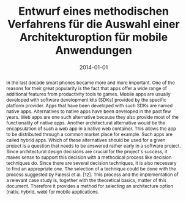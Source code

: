 ---
abstract: In the last decade smart phones became more and more important. One of the
  reasons for their great popularity is the fact that apps offer a wide range of additional
  features from productivity tools to games. Mobile apps are usually developed with
  software development kits (SDKs) provided by the specific platform provider. Apps
  that have been developed with such SDKs are named native apps. Alternatives to native
  apps have been developed in the past few years. Web apps are one such alternative
  because they also provide most of the functionality of native apps. Another architectural
  alternative would be the encapsulation of such a web app in a native web container.
  This allows the app to be distributed through a common market place for example.
  Such apps are called hybrid apps. Which of these alternatives should be used for
  a given project is a question that needs to be answered rather early in a software
  project. Since architectural design decisions are crucial for the project´s success,
  it makes sense to support this decision with a methodical process like decision
  techniques do. Since there are several decision techniques, it is also necessary
  to find an appropriate one. The selection of a technique could be done with the
  process suggested by Falessi et al. [12]. This process and the implementation of
  a relevant case study is, together with the theoretical basics, matter of this document.
  Therefore it provides a method for selecting an architecture option (nativ, hybrid,
  web) for mobile applications.
authors:
- Thomas Dori
date: '2014-01-01'
featured: false
links:
- name: Publik
  url: https://publik.tuwien.ac.at/showentry.php?ID=236311&lang=2
publication_types:
- '7'
publishDate: '2014-01-01'
title: Entwurf eines methodischen Verfahrens für die Auswahl einer Architekturoption
  für mobile Anwendungen
url_pdf: ''
---
